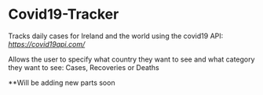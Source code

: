 # Covid19-Tracker

Tracks daily cases for Ireland and the world using the covid19 API: _https://covid19api.com/_

Allows the user to specify what country they want to see and what category they want to see: Cases, Recoveries or Deaths

**Will be adding new parts soon
